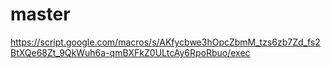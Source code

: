 # master

https://script.google.com/macros/s/AKfycbwe3hOpcZbmM_tzs6zb7Zd_fs2BtXQe68Zt_9QkWuh6a-qmBXFkZ0ULtcAy6RpoRbuo/exec
